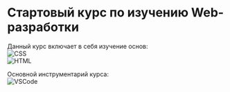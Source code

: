 <h1> Стартовый курс по изучению Web-разработки</h1>

Данный курс включает в себя изучение основ:<br>
![CSS](https://img.shields.io/badge/CSS3-0062f5?style=for-the-badge&logo=css3&logoColor=white) <br>
![HTML](https://img.shields.io/badge/HTML5-18ba1e?style=for-the-badge&logo=html5&logoColor=white)
  
Основной инструментарий курса:<br>
![VSCode](https://img.shields.io/badge/Visual_Studio_Code-128ae0?style=for-the-badge&logo=visual%20studio%20code&logoColor=white)



